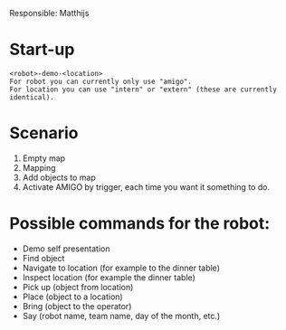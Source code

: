 Responsible: Matthijs

# Start-up

    <robot>-demo-<location>
    For robot you can currently only use "amigo".
    For location you can use "intern" or "extern" (these are currently identical).

# Scenario

1. Empty map
2. Mapping
3. Add objects to map
4. Activate AMIGO by trigger, each time you want it something to do.

# Possible commands for the robot:

- Demo self presentation
- Find object
- Navigate to location (for example to the dinner table)
- Inspect location (for example the dinner table)
- Pick up (object from location)
- Place (object to a location)
- Bring (object to the operator)
- Say (robot name, team name, day of the month, etc.)
